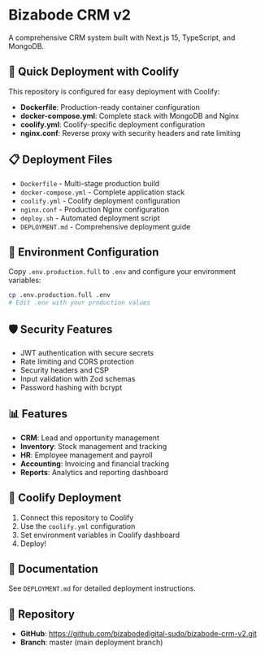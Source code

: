 # Bizabode CRM v2

A comprehensive CRM system built with Next.js 15, TypeScript, and MongoDB.

## 🚀 Quick Deployment with Coolify

This repository is configured for easy deployment with Coolify:

- **Dockerfile**: Production-ready container configuration
- **docker-compose.yml**: Complete stack with MongoDB and Nginx
- **coolify.yml**: Coolify-specific deployment configuration
- **nginx.conf**: Reverse proxy with security headers and rate limiting

## 📋 Deployment Files

- `Dockerfile` - Multi-stage production build
- `docker-compose.yml` - Complete application stack
- `coolify.yml` - Coolify deployment configuration
- `nginx.conf` - Production Nginx configuration
- `deploy.sh` - Automated deployment script
- `DEPLOYMENT.md` - Comprehensive deployment guide

## 🔧 Environment Configuration

Copy `.env.production.full` to `.env` and configure your environment variables:

```bash
cp .env.production.full .env
# Edit .env with your production values
```

## 🛡️ Security Features

- JWT authentication with secure secrets
- Rate limiting and CORS protection
- Security headers and CSP
- Input validation with Zod schemas
- Password hashing with bcrypt

## 📊 Features

- **CRM**: Lead and opportunity management
- **Inventory**: Stock management and tracking
- **HR**: Employee management and payroll
- **Accounting**: Invoicing and financial tracking
- **Reports**: Analytics and reporting dashboard

## 🚀 Coolify Deployment

1. Connect this repository to Coolify
2. Use the `coolify.yml` configuration
3. Set environment variables in Coolify dashboard
4. Deploy!

## 📖 Documentation

See `DEPLOYMENT.md` for detailed deployment instructions.

## 🔗 Repository

- **GitHub**: https://github.com/bizabodedigital-sudo/bizabode-crm-v2.git
- **Branch**: master (main deployment branch)
